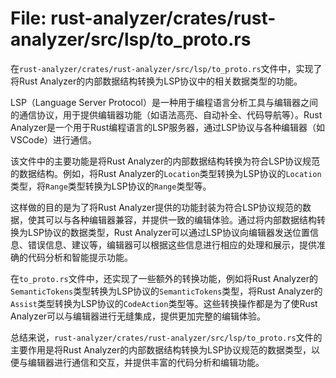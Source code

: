 # File: rust-analyzer/crates/rust-analyzer/src/lsp/to_proto.rs

在`rust-analyzer/crates/rust-analyzer/src/lsp/to_proto.rs`文件中，实现了将Rust Analyzer的内部数据结构转换为LSP协议中的相关数据类型的功能。

LSP（Language Server Protocol）是一种用于编程语言分析工具与编辑器之间的通信协议，用于提供编辑器功能（如语法高亮、自动补全、代码导航等）。Rust Analyzer是一个用于Rust编程语言的LSP服务器，通过LSP协议与各种编辑器（如VSCode）进行通信。

该文件中的主要功能是将Rust Analyzer的内部数据结构转换为符合LSP协议规范的数据结构。例如，将Rust Analyzer的`Location`类型转换为LSP协议的`Location`类型，将`Range`类型转换为LSP协议的`Range`类型等。

这样做的目的是为了将Rust Analyzer提供的功能封装为符合LSP协议规范的数据，使其可以与各种编辑器兼容，并提供一致的编辑体验。通过将内部数据结构转换为LSP协议的数据类型，Rust Analyzer可以通过LSP协议向编辑器发送位置信息、错误信息、建议等，编辑器可以根据这些信息进行相应的处理和展示，提供准确的代码分析和智能提示功能。

在`to_proto.rs`文件中，还实现了一些额外的转换功能，例如将Rust Analyzer的`SemanticTokens`类型转换为LSP协议的`SemanticTokens`类型，将Rust Analyzer的`Assist`类型转换为LSP协议的`CodeAction`类型等。这些转换操作都是为了使Rust Analyzer可以与编辑器进行无缝集成，提供更加完整的编辑体验。

总结来说，`rust-analyzer/crates/rust-analyzer/src/lsp/to_proto.rs`文件的主要作用是将Rust Analyzer的内部数据结构转换为LSP协议规范的数据类型，以便与编辑器进行通信和交互，并提供丰富的代码分析和编辑功能。

